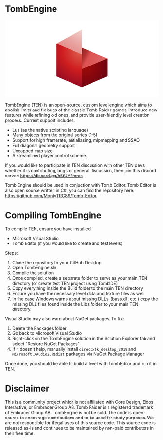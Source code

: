# TombEngine 

![Logo](https://github.com/MontyTRC89/TombEngine/blob/7c50d26ca898c74978336d41e16ce3ce0c8ecacd/TEN%20logo.png)

TombEngine (TEN) is an open-source, custom level engine which aims to abolish limits and fix bugs of the classic Tomb Raider games, introduce new features while refining old ones, and provide user-friendly level creation process. Current support includes:
- Lua (as the native scripting language)
- Many objects from the original series (1-5)
- Support for high framerate, antialiasing, mipmapping and SSAO
- Full diagonal geometry support
- Uncapped map size
- A streamlined player control scheme.

If you would like to participate in TEN discussion with other TEN devs whether it is contributing, bugs or general discussion, then join this discord server: https://discord.gg/h5tUYFmres

Tomb Engine should be used in conjuction with Tomb Editor. Tomb Editor is also open source written in C#, you can find the repository here: https://github.com/MontyTRC89/Tomb-Editor

# Compiling TombEngine
To compile TEN, ensure you have installed:
- Microsoft Visual Studio 
- Tomb Editor (if you would like to create and test levels)

Steps:
1) Clone the repository to your GitHub Desktop
2) Open TombEngine.sln
4) Compile the solution
5) Once compiled, create a separate folder to serve as your main TEN directory (or create test TEN project using TombIDE)
6) Copy everything inside the Build folder to the main TEN directory
7) Ensure you have the necessary level data and texture files as well
8) In the case Windows warns about missing DLLs, (bass.dll, etc.) copy the missing DLL files found inside the Libs folder to your main TEN directory.

Visual Studio may also warn about NuGet packages. To fix:
1) Delete the Packages folder
2) Go back to Microsoft Visual Studio
3) Right-click on the TombEngine solution in the Solution Explorer tab and select "Restore NuGet Packages"
4) If it doesn't help, manually install  `directxtk_desktop_2019` and `Microsoft.XAudio2.Redist` packages via NuGet Package Manager

Once done, you should be able to build a level with TombEditor and run it in TEN.

# Disclaimer
This is a community project which is not affiliated with Core Design, Eidos Interactive, or Embracer Group AB. Tomb Raider is a registered trademark of Embracer Group AB. TombEngine is not be sold. The code is open-source to encourage contributions and to be used for study purposes. We are not responsible for illegal uses of this source code. This source code is released as-is and continues to be maintained by non-paid contributors in their free time.

